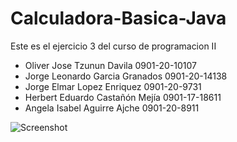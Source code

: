 # Calculadora-Basica-Java
Este es el ejercicio 3 del curso de programacion II

 * Oliver Jose Tzunun Davila        0901-20-10107
 * Jorge Leonardo Garcia Granados   0901-20-14138
 * Jorge Elmar Lopez Enriquez       0901-20-9731
 * Herbert Eduardo Castañón Mejía   0901-17-18611
 * Angela Isabel Aguirre Ajche      0901-20-8911


![Screenshot](https://gitlab.com/Olivers11/images/-/raw/main/ejercicio3_c.png)
